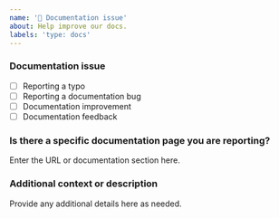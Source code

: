 ```yaml
---
name: '📖 Documentation issue'
about: Help improve our docs.
labels: 'type: docs'
---
```


### Documentation issue

<!-- (Update "[ ]" to "[x]" to check a box) -->

- [ ] Reporting a typo
- [ ] Reporting a documentation bug
- [ ] Documentation improvement
- [ ] Documentation feedback

<!--
  If your issue is not regarding the documentation, please choose an issue type:
  https://github.com/nrwl/nx/issues/new/choose
-->

### Is there a specific documentation page you are reporting?

Enter the URL or documentation section here.

### Additional context or description

Provide any additional details here as needed.
